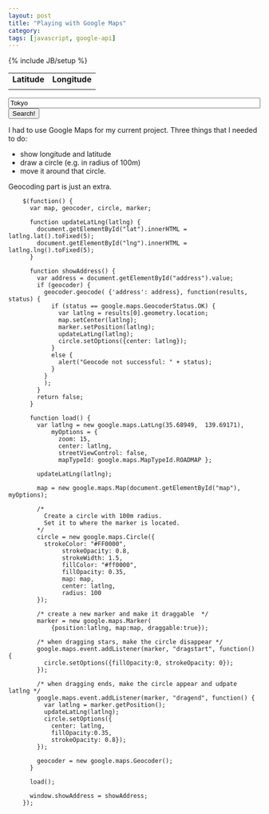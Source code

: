 ```yaml
---
layout: post
title: "Playing with Google Maps"
category: 
tags: [javascript, google-api]
---
```

{% include JB/setup %}
<div id="playground">
  <div align="center" id="map">
  </div>

  <table id="latlng">
    <tr>
      <td><b>Latitude</b></td>
      <td><b>Longitude</b></td>
    </tr>
    <tr>
      <td id="lat"></td>
      <td id="lng"></td>
    </tr>
  </table>

  <form class="form-search" action="javascript:showAddress();">
    <input id="address" type="text" size="60" name="address" value="Tokyo" />
    <input type="submit" class="btn" value="Search!" />
  </form>
</div>

I had to use Google Maps for my current project.
Three things that I needed to do: 
* show longitude and latitude
* draw a circle (e.g. in radius of 100m)
* move it around that circle.

Geocoding part is just an extra.

        $(function() {
          var map, geocoder, circle, marker;

          function updateLatLng(latlng) {
            document.getElementById("lat").innerHTML = latlng.lat().toFixed(5);
            document.getElementById("lng").innerHTML = latlng.lng().toFixed(5);
          }

          function showAddress() {
            var address = document.getElementById("address").value;
            if (geocoder) {
              geocoder.geocode( {'address': address}, function(results, status) {
                if (status == google.maps.GeocoderStatus.OK) {
                  var latlng = results[0].geometry.location;
                  map.setCenter(latlng);
                  marker.setPosition(latlng);
                  updateLatLng(latlng);
                  circle.setOptions({center: latlng}); 
                }
                else {
                  alert("Geocode not successful: " + status);
                }
              }
              );
            }
            return false;
          }

          function load() {
            var latlng = new google.maps.LatLng(35.68949,  139.69171), 
                myOptions = {
                  zoom: 15,
                  center: latlng,
                  streetViewControl: false,
                  mapTypeId: google.maps.MapTypeId.ROADMAP };

            updateLatLng(latlng);

            map = new google.maps.Map(document.getElementById("map"), myOptions);

            /* 
              Create a circle with 100m radius.
              Set it to where the marker is located.
            */
            circle = new google.maps.Circle({
              strokeColor: "#FF0000",
                   strokeOpacity: 0.8,
                   strokeWidth: 1.5,
                   fillColor: "#ff0000",
                   fillOpacity: 0.35,
                   map: map,
                   center: latlng,
                   radius: 100
            });

            /* create a new marker and make it draggable  */
            marker = new google.maps.Marker(
                {position:latlng, map:map, draggable:true});

            /* when dragging stars, make the circle disappear */
            google.maps.event.addListener(marker, "dragstart", function() {
              circle.setOptions({fillOpacity:0, strokeOpacity: 0});
            });

            /* when dragging ends, make the circle appear and udpate latlng */
            google.maps.event.addListener(marker, "dragend", function() {
              var latlng = marker.getPosition();
              updateLatLng(latlng);
              circle.setOptions({
                center: latlng, 
                fillOpacity:0.35, 
                strokeOpacity: 0.8});
            });

            geocoder = new google.maps.Geocoder();
          }

          load();

          window.showAddress = showAddress;
        });

<script src="http://maps.google.com/maps/api/js?sensor=false" type="text/javascript"> </script>
<script src="/assets/javascripts/jquery-1.7.1.min.js" type="text/javascript"> </script>
<script src="/assets/javascripts/rloader1.5.3_min.js" type="text/javascript"> </script>
<script type="text/javascript">
  $.rloader([ {src:'/assets/stylesheets/gmaps.css'} ]);
</script>
<script src="/assets/javascripts/gmaps.js" type="text/javascript"> </script>
